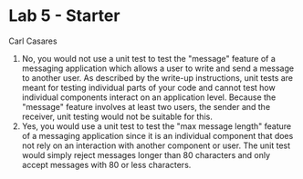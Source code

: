 # Lab 5 - Starter
Carl Casares
1. No, you would not use a unit test to test the "message" feature of a messaging application which allows a user to write and send a message to another user. As described by the write-up instructions, unit tests are meant for testing individual parts of your code and cannot test how individual components interact on an application level. Because the "message" feature involves at least two users, the sender and the receiver, unit testing would not be suitable for this. 
2. Yes, you would use a unit test to test the "max message length" feature of a messaging application since it is an individual component that does not rely on an interaction with another component or user. The unit test would simply reject messages longer than 80 characters and only accept messages with 80 or less characters. 